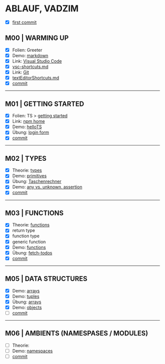 # ABLAUF, VADZIM #

- [x] [first commit](https://github.com/ppedvAG/2020-11-03-TypeScript-VC/commit/4febe94967c32eedd42028fd990b500e55e544ee)

## M00 | WARMING UP ##

- [x] Folien: Greeter
- [x] Demo: [markdown](markdown.md)
- [x] Link: [Visual Studio Code](https://code.visualstudio.com/)
- [x] [vsc-shortcuts.md](shortcuts/shortcuts-vscode.md)
- [x] Link: [Git](https://git-scm.com)
- [x] [textEditorShortcuts.md](SHORTCUTS/SHORTCUTS-EDITOR.md)
- [x] [commit](https://github.com/ppedvAG/2020-11-03-TypeScript-VC/commit/825a20f4018e721c290fd8ae9106d5e1729e48f3)

---

## M01 | GETTING STARTED ##

- [x] Folien: TS > [getting started](slides/typescript.md#getting-started)
- [x] Link: [npm home](https://www.npmjs.com/)
- [x] Demo: [helloTS](getting-started/hellots.ts)
- [x] Übung: [login form](getting-started/login.ts)
- [x] [commit](https://github.com/ppedvAG/2020-11-03-TypeScript-VC/commit/0082a2225498095e0aa533274db9fecd87741d0e)

<!-- - [ ] Demo: wenn gewünscht [emmet]()
- [ ] Demo: wenn gewünscht [js Dom Traversing]() -->

---

## M02 | TYPES ##

- [x] Theorie: [types](slides/typescript.md#types)
- [x] Demo: [primitives](types/primitives.ts)
- [x] Übung: [Taschenrechner](types/rechner.ts)
- [x] Demo: [any vs. unknown, assertion](types/anyversusunknown.ts)
- [x] [commit](https://github.com/ppedvAG/2020-11-03-TypeScript-VC/commit/444b2cf642aa34dc44f9c660a21c996503479654)

---

## M03 | FUNCTIONS ##

- [x] Theorie: [functions](slides/typescript.md#functions)
- [x] return type
- [x] function type
- [x] generic function
- [x] Demo: [functions](functions/functions.ts)
- [x] Übung: [fetch-todos](functions/fetch-todos.ts)
- [x] [commit](https://github.com/ppedvAG/2020-11-03-TypeScript-VC/commit/107d3351ec01dab5f3fc01c43cf7d5719d17ac3f)

---

## M05 | DATA STRUCTURES ##

- [x] Demo: [arrays](structures/arrays.ts)
- [x] Demo: [tuples](structures/tuples.ts)
- [x] Übung: [arrays](structures/ue-array-iteration.ts)
- [x] Demo: [objects](structures/objects.ts)
- [ ] [commit]()
<!-- - [ ] Map & Set? -->

---

## M06 | AMBIENTS (NAMESPASES / MODULES) ##

- [ ] Theorie:
- [ ] Demo: [namespaces](ambients/namespaces.ts)
- [ ] [commit]()

<!--

---

## MXX | UNION TYPE & LITERAL TYPE ##

- [ ] Theorie:
- [ ] [union type & string literal type]()
- [ ] [enums]()
- [ ] [Ü Pizzabestellung]()
- [ ] [commit]()

---

## MXX | CLASSES

- [ ] Theorie:
- [ ] Demo:
- [ ] [commit]()

---

## MXX | INTERFACES ##

- [ ] Theorie:
- [ ] [interfaces]()
- [ ] [Ü Todos]()
- [ ] [commit]()

---

## MXX | DECORATORS

- [ ] Theorie:
- [ ] Demo:
- [ ] [commit]()

---

## MXX | promise?

- [ ] Theorie:
- [ ] Demo:
- [ ] [commit]()

---

## MXX | service worker?

- [ ] Theorie:
- [ ] Demo:
- [ ] [commit]()

---

## MXX | TYPE NARROWING & TYPE GUARDS ##

- [ ] Theorie:
- [ ] Demo:
- [ ] [commit]()

-->
